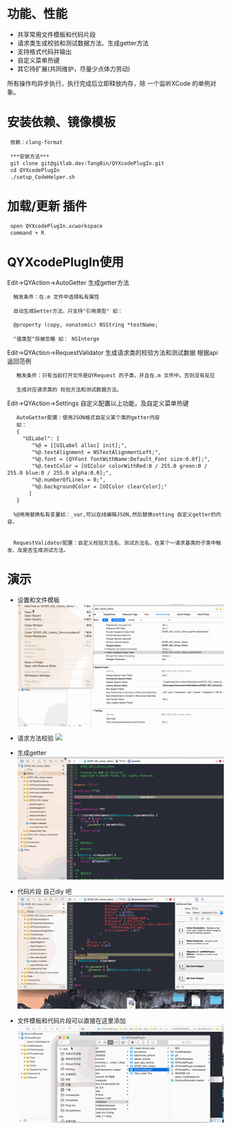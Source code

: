 # 功能、性能
*  共享常用文件模板和代码片段
*  请求类生成校验和测试数据方法、生成getter方法
*  支持格式代码并输出 
*  自定义菜单热键
*  其它待扩展(共同维护，尽量少点体力劳动)

 所有操作均异步执行，执行完成后立即释放内存，除 一个监听XCode 的单例对象。

# 安装依赖、镜像模板
     
     依赖：clang-format 
     
     ***安装方法***
     git clone git@gitlab.dev:TangBin/QYXcodePlugIn.git
     cd QYXcodePlugIn
     ./setup_CodeHelper.sh


#  加载/更新 插件

     open QYXcodePlugIn.xcworkspace
     command + R
 
#  QYXcodePlugIn使用

  Edit->QYAction->AutoGetter   生成getter方法
         
      触发条件：在.m 文件中选择私有属性 
          
      自动生成Getter方法，只支持"引用类型" 如：
        
      @property (copy, nonatomic) NSString *testName;
        
      "值类型"将被忽略 如： NSInterge
      
  Edit->QYAction->RequestValidator   生成请求类的校验方法和测试数据 根据api返回范例
       
       触发条件：只有当前打开文件是QYRequest 的子类，并且在.m 文件中。否则没有反应
        
       生成对应请求类的 校验方法和测试数据方法。
       
  Edit->QYAction->Settings    自定义配置以上功能，及自定义菜单热键
 
       AutoGetter配置：使用JSON格式自定义某个类的getter内容
       如：
       {
         "UILabel": [
            "%@ = [[UILabel alloc] init];",
            "%@.textAlignment = NSTextAlignmentLeft;",
            "%@.font = [QYFont fontWithName:Default_Font size:0.0f];",
            "%@.textColor = [UIColor colorWithRed:0 / 255.0 green:0 / 255.0 blue:0 / 255.0 alpha:0.0];",
            "%@.numberOfLines = 0;",
            "%@.backgroundColor = [UIColor clearColor];"
           ]
       }
       
      %@用用替换私有变量如：_var,可以在线编辑JSON,然后替换setting 自定义getter的内容。
      
      
      RequestValidator配置：自定义校验方法名、测试方法名、在某个一请求基类的子类中触发、及是否生成测试方法。
      
# 演示
- 设置和文件模板
  ![](gif\\ys.gif)
 
- 请求方法校验
  ![](gif\\ys1.gif)
  
- 生成getter
  ![](gif\\ys2.gif)

- 代码片段 自己diy 吧
  ![](gif\\ys4.gif)
  
- 文件模板和代码片段可以直接在这里添加
  ![](gif\\ys5.gif)






   